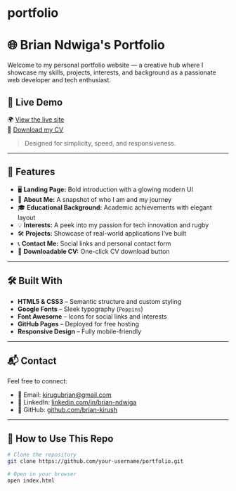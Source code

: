 # portfolio
# 🌐 Brian Ndwiga's Portfolio

Welcome to my personal portfolio website — a creative hub where I showcase my skills, projects, interests, and background as a passionate web developer and tech enthusiast.

## 🚀 Live Demo

🌍 [View the live site](https://your-username.github.io/portfolio)  
📄 [Download my CV](Cv/Brian_Ndwiga_CV.pdf.pdf)

> Designed for simplicity, speed, and responsiveness.

---

## 📁 Features

- 🖥️ **Landing Page:** Bold introduction with a glowing modern UI
- 👤 **About Me:** A snapshot of who I am and my journey
- 🎓 **Educational Background:** Academic achievements with elegant layout
- 💡 **Interests:** A peek into my passion for tech innovation and rugby
- 🛠️ **Projects:** Showcase of real-world applications I’ve built
- 📞 **Contact Me:** Social links and personal contact form
- 📄 **Downloadable CV:** One-click CV download button

---

## 🛠️ Built With

- **HTML5 & CSS3** – Semantic structure and custom styling
- **Google Fonts** – Sleek typography (`Poppins`)
- **Font Awesome** – Icons for social links and interests
- **GitHub Pages** – Deployed for free hosting
- **Responsive Design** – Fully mobile-friendly

------
## 📬 Contact

Feel free to connect:

- 📧 Email: [kirugubrian@gmail.com](mailto:kirugubrian@gmail.com)
- 🔗 LinkedIn: [linkedin.com/in/brian-ndwiga](https://linkedin.com/in/brian-ndwiga)
- 🐙 GitHub: [github.com/brian-kirush](https://github.com/brian-kirush)

---

## 📌 How to Use This Repo

```bash
# Clone the repository
git clone https://github.com/your-username/portfolio.git

# Open in your browser
open index.html
